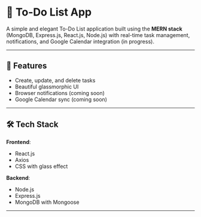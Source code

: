 # 📝 To-Do List App

A simple and elegant To-Do List application built using the **MERN stack** (MongoDB, Express.js, React.js, Node.js) with real-time task management, notifications, and Google Calendar integration (in progress).

---

## 🚀 Features

- Create, update, and delete tasks
- Beautiful glassmorphic UI
- Browser notifications (coming soon)
- Google Calendar sync (coming soon)

---

## 🛠️ Tech Stack

**Frontend**:
- React.js
- Axios
- CSS with glass effect

**Backend**:
- Node.js
- Express.js
- MongoDB with Mongoose

---
